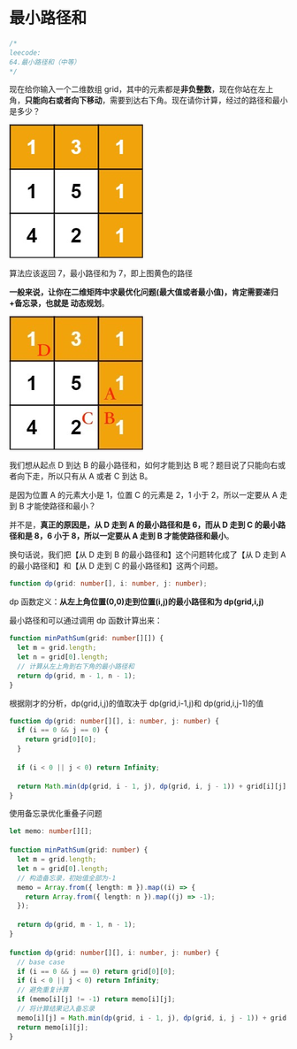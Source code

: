 # 最小路径和

```typescript
/*
leecode:
64.最小路径和（中等）
*/
```

现在给你输入一个二维数组 grid，其中的元素都是**非负整数**，现在你站在左上角，**只能向右或者向下移动**，需要到达右下角。现在请你计算，经过的路径和最小是多少？

![最小路径和1](../../../../resource/blogs/images/algorithm/最小路径和1.jpeg)

算法应该返回 7，最小路径和为 7，即上图黄色的路径

**一般来说，让你在二维矩阵中求最优化问题(最大值或者最小值)，肯定需要递归+备忘录，也就是 动态规划**。

![最小路径和2](../../../../resource/blogs/images/algorithm/最小路径和2.jpeg)

我们想从起点 D 到达 B 的最小路径和，如何才能到达 B 呢？题目说了只能向右或者向下走，所以只有从 A 或者 C 到达 B。

是因为位置 A 的元素大小是 1，位置 C 的元素是 2，1 小于 2，所以一定要从 A 走到 B 才能使路径和最小？

并不是，**真正的原因是，从 D 走到 A 的最小路径和是 6，而从 D 走到 C 的最小路径和是 8，6 小于 8，所以一定要从 A 走到 B 才能使路径和最小**。

换句话说，我们把【从 D 走到 B 的最小路径和】这个问题转化成了【从 D 走到 A 的最小路径和】和【从 D 走到 C 的最小路径和】这两个问题。

```typescript
function dp(grid: number[], i: number, j: number);
```

dp 函数定义：**从左上角位置(0,0)走到位置(i,j)的最小路径和为 dp(grid,i,j)**

最小路径和可以通过调用 dp 函数计算出来：

```typescript
function minPathSum(grid: number[][]) {
  let m = grid.length;
  let n = grid[0].length;
  // 计算从左上角到右下角的最小路径和
  return dp(grid, m - 1, n - 1);
}
```

根据刚才的分析，dp(grid,i,j)的值取决于 dp(grid,i-1,j)和 dp(grid,i,j-1)的值

```typescript
function dp(grid: number[][], i: number, j: number) {
  if (i == 0 && j == 0) {
    return grid[0][0];
  }

  if (i < 0 || j < 0) return Infinity;

  return Math.min(dp(grid, i - 1, j), dp(grid, i, j - 1)) + grid[i][j];
}
```

使用备忘录优化重叠子问题

```typescript
let memo: number[][];

function minPathSum(grid: number) {
  let m = grid.length;
  let n = grid[0].length;
  // 构造备忘录，初始值全部为-1
  memo = Array.from({ length: m }).map((i) => {
    return Array.from({ length: n }).map((j) => -1);
  });

  return dp(grid, m - 1, n - 1);
}

function dp(grid: number[][], i: number, j: number) {
  // base case
  if (i == 0 && j == 0) return grid[0][0];
  if (i < 0 || j < 0) return Infinity;
  // 避免重复计算
  if (memo[i][j] != -1) return memo[i][j];
  // 将计算结果记入备忘录
  memo[i][j] = Math.min(dp(grid, i - 1, j), dp(grid, i, j - 1)) + grid[i][j];
  return memo[i][j];
}
```
